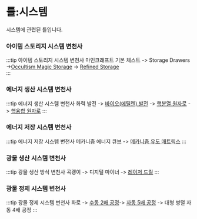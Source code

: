 # 틀:시스템

시스템에 관련된 틀입니다.

### 아이템 스토리지 시스템 변천사
<!-- tag_source_open:copy:item_stroage_generations -->
:::tip 아이템 스토리지 시스템 변천사
마인크래프트 기본 체스트 -> Storage Drawers ->[Occultism Magic Storage](../systems/occultism_magic_storage.md) -> [Refined Storage](../systems/rs_main.md)  
:::
<!-- tag_close -->

### 에너지 생산 시스템 변천사
<!-- tag_source_open:copy:energy_generation_generations -->
:::tip 에너지 생산 시스템 변천사
화력 발전 -> [바이오(에틸렌) 발전](../systems/mk_ethylene_generator.md) -> [핵분열 원자로](../systems/mk_fission_reactor.md) -> [핵융합 원자로](../systems/mk_fusion_reactor.md)
:::
<!-- tag_close -->

### 에너지 저장 시스템 변천사
<!-- tag_source_open:copy:energy_storage_generations -->
:::tip 에너지 저장 시스템 변천사
메카니즘 에너지 큐브 -> [메카니즘 유도 매트릭스](../systems/mk_induction_matrix.md)
:::
<!-- tag_close -->

### 광물 생산 시스템 변천사
<!-- tag_source_open:copy:ore_generation_generations -->
:::tip 광물 생산 방식 변천사
곡괭이 -> 디지털 마이너 -> [레이저 드릴](../systems/laser_drill.md)
:::
<!-- tag_close -->

### 광물 정제 시스템 변천사
<!-- tag_source_open:copy:ore_refinement_generations -->
:::tip 광물 정제 시스템 변천사
화로 -> [수동 2배 공정](../systems/mk_manual_processors.md)-> [자동 5배 공정](../systems/mk_ore_processing_plant_5x.md) -> 대형 병렬 자동 4배 공정
:::
<!-- tag_close -->